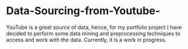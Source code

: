 # Data-Sourcing-from-Youtube-
YouTube is a great source of data, hence, for my portfolio project I have decided to perform some data mining and preprocessing techniques to access and work with the data. Currently, it is a work in progress.
